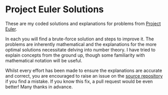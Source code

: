 # Project Euler Solutions

These are my coded solutions and explanations for problems from
[Project Euler](https://projecteuler.net/).

In each you will find a brute-force solution and steps to improve
it. The problems are inherently mathematical and the explanations for
the more optimal solutions necessitate delving into number theory. I
have tried to explain concepts from the ground up, though some
familiarity with mathematical notation will be useful.

Whilst every effort has been made to ensure the explanations are
accurate and correct, you are encouraged to raise an issue on the
[source repository](https://github.com/kwyse/euler-solutions) if you
find a mistake. If you know this fix, a pull request would be even
better! Many thanks in advance.
